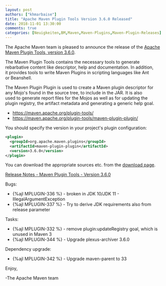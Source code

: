 ```yaml
---
layout: post
authors: ["khmarbaise"]
title: "Apache Maven Plugin Tools Version 3.6.0 Released"
date: 2018-11-01 13:30:00
comments: true
categories: [Neuigkeiten,BM,Maven,Maven-Plugins,Maven-Plugin-Releases]
---
```

The Apache Maven team is pleased to announce the release of the 
[Apache Maven Plugin Tools, version 3.6.0](https://maven.apache.org/plugin-tools/).

The Maven Plugin Tools contains the necessary tools to generate  
rebarbative content like descriptor, help and documentation. In addition,  
it provides tools to write Maven Plugins in scripting languages like Ant  
or Beanshell.

The Maven Plugin Plugin is used to create a Maven plugin descriptor for  
any Mojo's found in the source tree, to include in the JAR. It is also  
used to generate report files for the Mojos as well as for updating the  
plugin registry, the artifact metadata and generating a generic help goal.

 * https://maven.apache.org/plugin-tools/
 * https://maven.apache.org/plugin-tools/maven-plugin-plugin/

You should specify the version in your project's plugin configuration:

```xml
<plugin>
  <groupId>org.apache.maven.plugins</groupId>
  <artifactId>maven-plugin-plugin</artifactId>
  <version>3.6.0</version>
</plugin>
```
You can download the appropriate sources etc. from the [download page](https://maven.apache.org/plugins-tools/download.cgi).

<!-- more -->

[Release Notes - Maven Plugin Tools - Version 3.6.0](https://issues.apache.org/jira/secure/ReleaseNote.jspa?version=12343309&styleName=Text&projectId=12317820)

Bugs:

 * {%ajl MPLUGIN-336 %} - broken in JDK 10/JDK 11 - IllegalArgumentException
 * {%ajl MPLUGIN-337 %} - Try to derive JDK requirements also from release parameter

Tasks:

 * {%ajl MPLUGIN-332 %} - remove plugin:updateRegistry goal, which is unused in Maven 3
 * {%ajl MPLUGIN-344 %} - Upgrade plexus-archiver 3.6.0

Dependency upgrade:

 * {%ajl MPLUGIN-342 %} - Upgrade maven-parent to 33

Enjoy,

-The Apache Maven team

